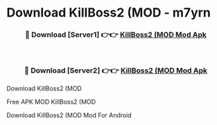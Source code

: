 # Download KillBoss2 (MOD - m7yrn



<div align="center">
<h3>🔴 Download [Server1] 👉👉 <a href="https://momento.my/?title=KillBoss2_(MOD">KillBoss2 (MOD Mod Apk</a></h3><br>

<h3>🔴 Download [Server2] 👉👉 <a href="https://momento.my/?title=KillBoss2_(MOD">KillBoss2 (MOD Mod Apk</a></h3>
</div>



Download KillBoss2 (MOD 

Free APK MOD KillBoss2 (MOD 

Download KillBoss2 (MOD Mod For Android
